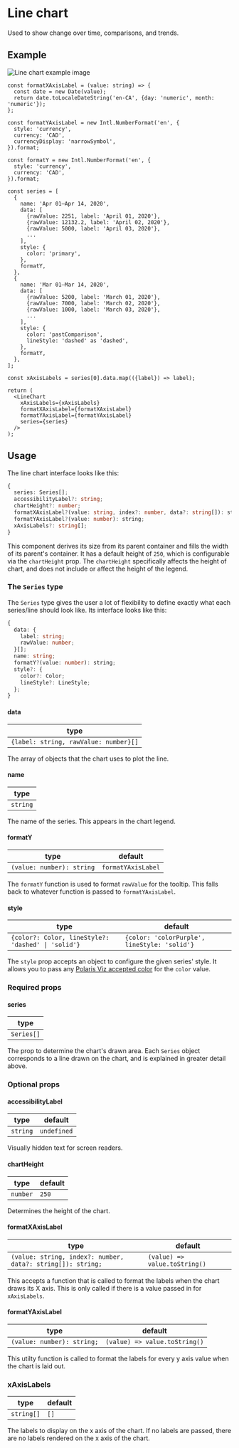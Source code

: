 # Line chart

Used to show change over time, comparisons, and trends.

## Example

<img src="line-chart.png" alt="Line chart example image" />

```tsx
const formatXAxisLabel = (value: string) => {
  const date = new Date(value);
  return date.toLocaleDateString('en-CA', {day: 'numeric', month: 'numeric'});
};

const formatYAxisLabel = new Intl.NumberFormat('en', {
  style: 'currency',
  currency: 'CAD',
  currencyDisplay: 'narrowSymbol',
}).format;

const formatY = new Intl.NumberFormat('en', {
  style: 'currency',
  currency: 'CAD',
}).format;

const series = [
  {
    name: 'Apr 01–Apr 14, 2020',
    data: [
      {rawValue: 2251, label: 'April 01, 2020'},
      {rawValue: 12132.2, label: 'April 02, 2020'},
      {rawValue: 5000, label: 'April 03, 2020'},
      ...
    ],
    style: {
      color: 'primary',
    },
    formatY,
  },
  {
    name: 'Mar 01–Mar 14, 2020',
    data: [
      {rawValue: 5200, label: 'March 01, 2020'},
      {rawValue: 7000, label: 'March 02, 2020'},
      {rawValue: 1000, label: 'March 03, 2020'},
      ...
    ],
    style: {
      color: 'pastComparison',
      lineStyle: 'dashed' as 'dashed',
    },
    formatY,
  },
];

const xAxisLabels = series[0].data.map(({label}) => label);

return (
  <LineChart
    xAxisLabels={xAxisLabels}
    formatXAxisLabel={formatXAxisLabel}
    formatYAxisLabel={formatYAxisLabel}
    series={series}
  />
);
```

## Usage

The line chart interface looks like this:

```typescript
{
  series: Series[];
  accessibilityLabel?: string;
  chartHeight?: number;
  formatXAxisLabel?(value: string, index?: number, data?: string[]): string;
  formatYAxisLabel?(value: number): string;
  xAxisLabels?: string[];
}
```

This component derives its size from its parent container and fills the width of its parent's container. It has a default height of `250`, which is configurable via the `chartHeight` prop. The `chartHeight` specifically affects the height of chart, and does not include or affect the height of the legend.

### The `Series` type

The `Series` type gives the user a lot of flexibility to define exactly what each series/line should look like. Its interface looks like this:

```typescript
{
  data: {
    label: string;
    rawValue: number;
  }[];
  name: string;
  formatY?(value: number): string;
  style?: {
    color?: Color;
    lineStyle?: LineStyle;
  };
}
```

#### data

| type                                  |
| ------------------------------------- |
| `{label: string, rawValue: number}[]` |

The array of objects that the chart uses to plot the line.

#### name

| type     |
| -------- |
| `string` |

The name of the series. This appears in the chart legend.

#### formatY

| type                      | default            |
| ------------------------- | ------------------ |
| `(value: number): string` | `formatYAxisLabel` |

The `formatY` function is used to format `rawValue` for the tooltip. This falls back to whatever function is passed to `formatYAxisLabel`.

#### style

| type                                               | default                                      |
| -------------------------------------------------- | -------------------------------------------- |
| `{color?: Color, lineStyle?: 'dashed' \| 'solid'}` | `{color: 'colorPurple', lineStyle: 'solid'}` |

The `style` prop accepts an object to configure the given series' style. It allows you to pass any [Polaris Viz accepted color](/documentation/Polaris-Viz-colors.md) for the `color` value.

### Required props

#### series

| type       |
| ---------- |
| `Series[]` |

The prop to determine the chart's drawn area. Each `Series` object corresponds to a line drawn on the chart, and is explained in greater detail above.

### Optional props

#### accessibilityLabel

| type     | default     |
| -------- | ----------- |
| `string` | `undefined` |

Visually hidden text for screen readers.

#### chartHeight

| type     | default |
| -------- | ------- |
| `number` | `250`   |

Determines the height of the chart.

#### formatXAxisLabel

| type                                                        | default                       |
| ----------------------------------------------------------- | ----------------------------- |
| `(value: string, index?: number, data?: string[]): string;` | `(value) => value.toString()` |

This accepts a function that is called to format the labels when the chart draws its X axis. This is only called if there is a value passed in for `xAxisLabels`.

#### formatYAxisLabel

| type                       | default                       |
| -------------------------- | ----------------------------- |
| `(value: number): string;` | `(value) => value.toString()` |

This utilty function is called to format the labels for every y axis value when the chart is laid out.

### xAxisLabels

| type       | default |
| ---------- | ------- |
| `string[]` | `[]`    |

The labels to display on the x axis of the chart. If no labels are passed, there are no labels rendered on the x axis of the chart.
